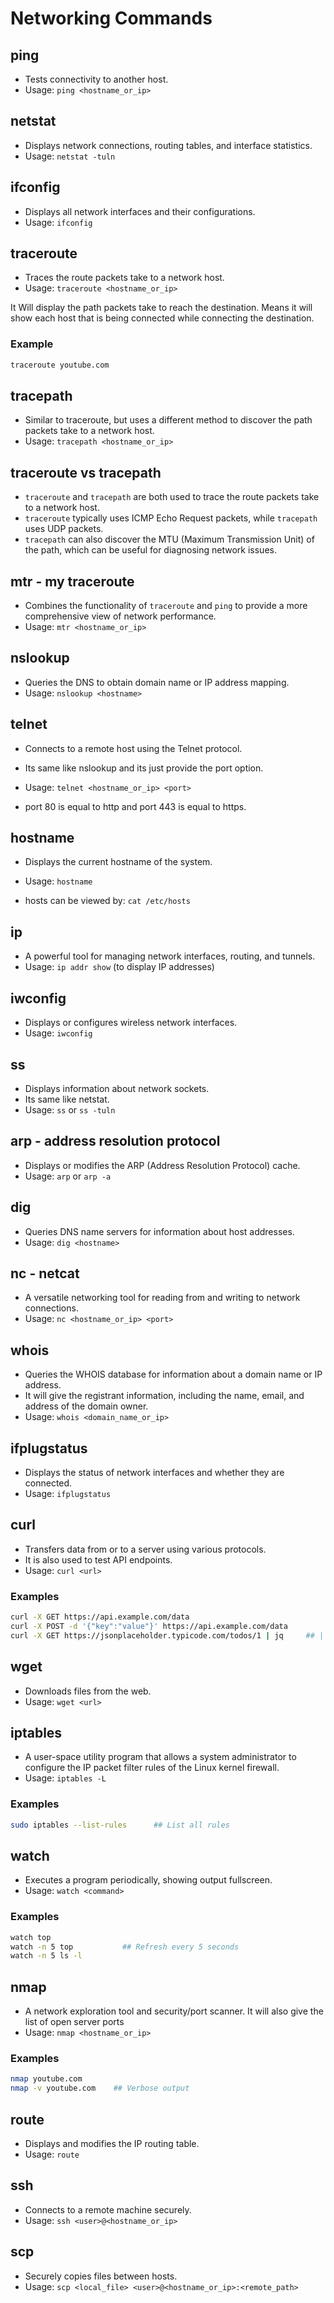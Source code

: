 # Networking Commands

## ping
- Tests connectivity to another host.
- Usage: `ping <hostname_or_ip>`

## netstat
- Displays network connections, routing tables, and interface statistics.
- Usage: `netstat -tuln`

## ifconfig
- Displays all network interfaces and their configurations.
- Usage: `ifconfig`

## traceroute
- Traces the route packets take to a network host.
- Usage: `traceroute <hostname_or_ip>`

It Will display the path packets take to reach the destination. Means it will show each host that is being connected while connecting the destination.

### Example
```bash
traceroute youtube.com
```

## tracepath
- Similar to traceroute, but uses a different method to discover the path packets take to a network host.
- Usage: `tracepath <hostname_or_ip>`

## traceroute vs tracepath
- `traceroute` and `tracepath` are both used to trace the route packets take to a network host.
- `traceroute` typically uses ICMP Echo Request packets, while `tracepath` uses UDP packets.
- `tracepath` can also discover the MTU (Maximum Transmission Unit) of the path, which can be useful for diagnosing network issues.

## mtr - my traceroute
- Combines the functionality of `traceroute` and `ping` to provide a more comprehensive view of network performance.
- Usage: `mtr <hostname_or_ip>`

## nslookup
- Queries the DNS to obtain domain name or IP address mapping.
- Usage: `nslookup <hostname>`

## telnet
- Connects to a remote host using the Telnet protocol.
- Its same like nslookup and its just provide the port option.
- Usage: `telnet <hostname_or_ip> <port>`

- port 80 is equal to http and port 443 is equal to https.

## hostname
- Displays the current hostname of the system.
- Usage: `hostname`

- hosts can be viewed by: `cat /etc/hosts`

## ip
- A powerful tool for managing network interfaces, routing, and tunnels.
- Usage: `ip addr show` (to display IP addresses)

## iwconfig
- Displays or configures wireless network interfaces.
- Usage: `iwconfig`

## ss
- Displays information about network sockets.
- Its same like netstat.
- Usage: `ss`  or  `ss -tuln`

## arp - address resolution protocol
- Displays or modifies the ARP (Address Resolution Protocol) cache.
- Usage: `arp`  or  `arp -a`

## dig
- Queries DNS name servers for information about host addresses.
- Usage: `dig <hostname>`

## nc - netcat
- A versatile networking tool for reading from and writing to network connections.
- Usage: `nc <hostname_or_ip> <port>`

## whois
- Queries the WHOIS database for information about a domain name or IP address.
- It will give the registrant information, including the name, email, and address of the domain owner.
- Usage: `whois <domain_name_or_ip>`

## ifplugstatus
- Displays the status of network interfaces and whether they are connected.
- Usage: `ifplugstatus`



## curl
- Transfers data from or to a server using various protocols.
- It is also used to test API endpoints.
- Usage: `curl <url>`

### Examples
```bash
curl -X GET https://api.example.com/data
curl -X POST -d '{"key":"value"}' https://api.example.com/data
curl -X GET https://jsonplaceholder.typicode.com/todos/1 | jq     ## | jq is used to show it in pretty format
```

## wget
- Downloads files from the web.
- Usage: `wget <url>`

## iptables
- A user-space utility program that allows a system administrator to configure the IP packet filter rules of the Linux kernel firewall.
- Usage: `iptables -L`

### Examples
```bash
sudo iptables --list-rules      ## List all rules
```

## watch
- Executes a program periodically, showing output fullscreen.
- Usage: `watch <command>`

### Examples
```bash
watch top
watch -n 5 top           ## Refresh every 5 seconds
watch -n 5 ls -l
```

## nmap
- A network exploration tool and security/port scanner. It will also give the list of open server ports
- Usage: `nmap <hostname_or_ip>`

### Examples
```bash
nmap youtube.com
nmap -v youtube.com    ## Verbose output
```

## route
- Displays and modifies the IP routing table.
- Usage: `route`

## ssh
- Connects to a remote machine securely.
- Usage: `ssh <user>@<hostname_or_ip>`

## scp
- Securely copies files between hosts.
- Usage: `scp <local_file> <user>@<hostname_or_ip>:<remote_path>`

